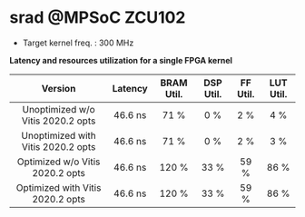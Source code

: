 
srad @MPSoC ZCU102
==================

* Target kernel freq. : 300 MHz

**Latency and resources utilization for a single FPGA kernel**
  

|Version|Latency|BRAM Util.|DSP Util.|FF Util.|LUT Util.|
| :---: | :---: | :---: | :---: | :---: | :---: |
|Unoptimized w/o Vitis 2020.2 opts|46.6 ns|71 %|0 %|2 %|4 %|
|Unoptimized with Vitis 2020.2 opts|46.6 ns|71 %|0 %|2 %|3 %|
|Optimized w/o Vitis 2020.2 opts|46.6 ns|120 %|33 %|59 %|86 %|
|Optimized with Vitis 2020.2 opts|46.6 ns|120 %|33 %|59 %|86 %|
